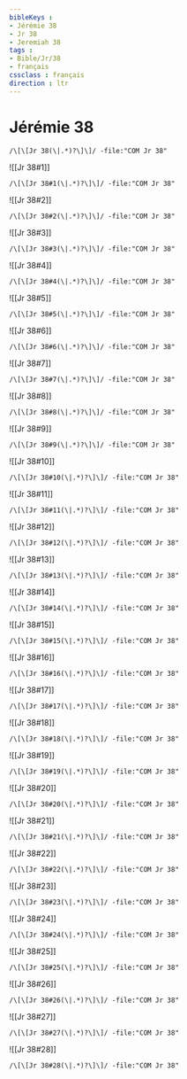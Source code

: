 ```yaml
---
bibleKeys : 
- Jérémie 38
- Jr 38
- Jeremiah 38
tags : 
- Bible/Jr/38
- français
cssclass : français
direction : ltr
---
```


# Jérémie 38

```query
/\[\[Jr 38(\|.*)?\]\]/ -file:"COM Jr 38"
```



![[Jr 38#1]]

```query
/\[\[Jr 38#1(\|.*)?\]\]/ -file:"COM Jr 38"
```

![[Jr 38#2]]

```query
/\[\[Jr 38#2(\|.*)?\]\]/ -file:"COM Jr 38"
```

![[Jr 38#3]]

```query
/\[\[Jr 38#3(\|.*)?\]\]/ -file:"COM Jr 38"
```

![[Jr 38#4]]

```query
/\[\[Jr 38#4(\|.*)?\]\]/ -file:"COM Jr 38"
```

![[Jr 38#5]]

```query
/\[\[Jr 38#5(\|.*)?\]\]/ -file:"COM Jr 38"
```

![[Jr 38#6]]

```query
/\[\[Jr 38#6(\|.*)?\]\]/ -file:"COM Jr 38"
```

![[Jr 38#7]]

```query
/\[\[Jr 38#7(\|.*)?\]\]/ -file:"COM Jr 38"
```

![[Jr 38#8]]

```query
/\[\[Jr 38#8(\|.*)?\]\]/ -file:"COM Jr 38"
```

![[Jr 38#9]]

```query
/\[\[Jr 38#9(\|.*)?\]\]/ -file:"COM Jr 38"
```

![[Jr 38#10]]

```query
/\[\[Jr 38#10(\|.*)?\]\]/ -file:"COM Jr 38"
```

![[Jr 38#11]]

```query
/\[\[Jr 38#11(\|.*)?\]\]/ -file:"COM Jr 38"
```

![[Jr 38#12]]

```query
/\[\[Jr 38#12(\|.*)?\]\]/ -file:"COM Jr 38"
```

![[Jr 38#13]]

```query
/\[\[Jr 38#13(\|.*)?\]\]/ -file:"COM Jr 38"
```

![[Jr 38#14]]

```query
/\[\[Jr 38#14(\|.*)?\]\]/ -file:"COM Jr 38"
```

![[Jr 38#15]]

```query
/\[\[Jr 38#15(\|.*)?\]\]/ -file:"COM Jr 38"
```

![[Jr 38#16]]

```query
/\[\[Jr 38#16(\|.*)?\]\]/ -file:"COM Jr 38"
```

![[Jr 38#17]]

```query
/\[\[Jr 38#17(\|.*)?\]\]/ -file:"COM Jr 38"
```

![[Jr 38#18]]

```query
/\[\[Jr 38#18(\|.*)?\]\]/ -file:"COM Jr 38"
```

![[Jr 38#19]]

```query
/\[\[Jr 38#19(\|.*)?\]\]/ -file:"COM Jr 38"
```

![[Jr 38#20]]

```query
/\[\[Jr 38#20(\|.*)?\]\]/ -file:"COM Jr 38"
```

![[Jr 38#21]]

```query
/\[\[Jr 38#21(\|.*)?\]\]/ -file:"COM Jr 38"
```

![[Jr 38#22]]

```query
/\[\[Jr 38#22(\|.*)?\]\]/ -file:"COM Jr 38"
```

![[Jr 38#23]]

```query
/\[\[Jr 38#23(\|.*)?\]\]/ -file:"COM Jr 38"
```

![[Jr 38#24]]

```query
/\[\[Jr 38#24(\|.*)?\]\]/ -file:"COM Jr 38"
```

![[Jr 38#25]]

```query
/\[\[Jr 38#25(\|.*)?\]\]/ -file:"COM Jr 38"
```

![[Jr 38#26]]

```query
/\[\[Jr 38#26(\|.*)?\]\]/ -file:"COM Jr 38"
```

![[Jr 38#27]]

```query
/\[\[Jr 38#27(\|.*)?\]\]/ -file:"COM Jr 38"
```

![[Jr 38#28]]

```query
/\[\[Jr 38#28(\|.*)?\]\]/ -file:"COM Jr 38"
```

